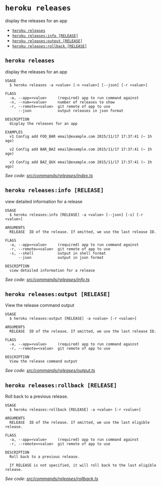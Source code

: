 `heroku releases`
=================

display the releases for an app

* [`heroku releases`](#heroku-releases)
* [`heroku releases:info [RELEASE]`](#heroku-releasesinfo-release)
* [`heroku releases:output [RELEASE]`](#heroku-releasesoutput-release)
* [`heroku releases:rollback [RELEASE]`](#heroku-releasesrollback-release)

## `heroku releases`

display the releases for an app

```
USAGE
  $ heroku releases -a <value> [-n <value>] [--json] [-r <value>]

FLAGS
  -a, --app=<value>     (required) app to run command against
  -n, --num=<value>     number of releases to show
  -r, --remote=<value>  git remote of app to use
      --json            output releases in json format

DESCRIPTION
  display the releases for an app

EXAMPLES
  v1 Config add FOO_BAR email@example.com 2015/11/17 17:37:41 (~ 1h ago)

  v2 Config add BAR_BAZ email@example.com 2015/11/17 17:37:41 (~ 1h ago)

  v3 Config add BAZ_QUX email@example.com 2015/11/17 17:37:41 (~ 1h ago)
```

_See code: [src/commands/releases/index.ts](https://github.com/heroku/cli/blob/v10.0.3-beta.0/packages/cli/src/commands/releases/index.ts)_

## `heroku releases:info [RELEASE]`

view detailed information for a release

```
USAGE
  $ heroku releases:info [RELEASE] -a <value> [--json] [-s] [-r <value>]

ARGUMENTS
  RELEASE  ID of the release. If omitted, we use the last release ID.

FLAGS
  -a, --app=<value>     (required) app to run command against
  -r, --remote=<value>  git remote of app to use
  -s, --shell           output in shell format
      --json            output in json format

DESCRIPTION
  view detailed information for a release
```

_See code: [src/commands/releases/info.ts](https://github.com/heroku/cli/blob/v10.0.3-beta.0/packages/cli/src/commands/releases/info.ts)_

## `heroku releases:output [RELEASE]`

View the release command output

```
USAGE
  $ heroku releases:output [RELEASE] -a <value> [-r <value>]

ARGUMENTS
  RELEASE  ID of the release. If omitted, we use the last release ID.

FLAGS
  -a, --app=<value>     (required) app to run command against
  -r, --remote=<value>  git remote of app to use

DESCRIPTION
  View the release command output
```

_See code: [src/commands/releases/output.ts](https://github.com/heroku/cli/blob/v10.0.3-beta.0/packages/cli/src/commands/releases/output.ts)_

## `heroku releases:rollback [RELEASE]`

Roll back to a previous release.

```
USAGE
  $ heroku releases:rollback [RELEASE] -a <value> [-r <value>]

ARGUMENTS
  RELEASE  ID of the release. If omitted, we use the last eligible release.

FLAGS
  -a, --app=<value>     (required) app to run command against
  -r, --remote=<value>  git remote of app to use

DESCRIPTION
  Roll back to a previous release.

  If RELEASE is not specified, it will roll back to the last eligible release.
```

_See code: [src/commands/releases/rollback.ts](https://github.com/heroku/cli/blob/v10.0.3-beta.0/packages/cli/src/commands/releases/rollback.ts)_
